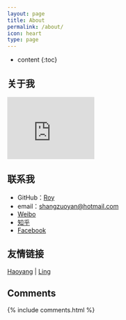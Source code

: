 ```yaml
---
layout: page
title: About
permalink: /about/
icon: heart
type: page
---
```


* content
{:toc}

## 关于我

<iframe src="https://githubbadge.appspot.com/shangzuoyan?s=1" style="border: 0;height: 142px;width: 200px;overflow: hidden;" frameBorder="0"></iframe>

## 联系我

* GitHub：[Roy](https://github.com/shangzuoyan)
* email：shangzuoyan@hotmail.com
* [Weibo](http://weibo.com/shangzuoyan)
* [知乎](https://www.zhihu.com/people/shangzuoyan)
* [Facebook](https://www.facebook.com/shangzuoyan)


## 友情链接

[Haoyang](http://gaohaoyang.github.io/) \| [Ling](http://linglinyp.com/)

## Comments

{% include comments.html %}
